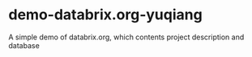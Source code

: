 # demo-databrix.org-yuqiang
A simple demo of databrix.org, which contents project description and database
